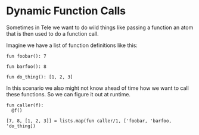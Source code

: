 # Dynamic Function Calls

Sometimes in Tele we want to do wild things like passing a function an atom that is then used to do a function call.

Imagine we have a list of function definitions like this:

```
fun foobar(): 7

fun barfoo(): 8

fun do_thing(): [1, 2, 3]
```

In this scenario we also might not know ahead of time how we want to call these functions. So we can figure it out at runtime.

```
fun caller(f):
  @f()
```

```
[7, 8, [1, 2, 3]] = lists.map(fun caller/1, ['foobar, 'barfoo, 'do_thing])
```
